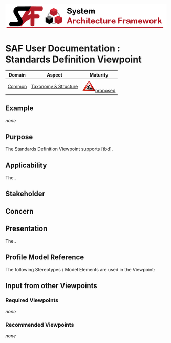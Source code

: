 ![System Architecture Framework](../diagrams/Banner_SAF.png)
# SAF User Documentation : Standards Definition Viewpoint
|**Domain**|**Aspect**|**Maturity**|
| --- | --- | --- |
|[Common](../domains.md#Domain-Common)|[Taxonomy & Structure](../aspects.md#Aspect-Taxonomy-&-Structure)|![Proposed](../diagrams/Under_construction_icon-red.svg )[proposed](../using-saf/maturity.md#proposed)|
## Example
*none*
## Purpose
The Standards Definition Viewpoint supports [tbd].
## Applicability
The..
## Stakeholder
## Concern
## Presentation
The..

## Profile Model Reference
The following Stereotypes / Model Elements are used in the Viewpoint:
## Input from other Viewpoints
### Required Viewpoints
*none*
### Recommended Viewpoints
*none*
